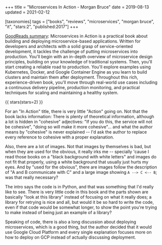 +++
title = "Microservices In Action - Morgan Bruce"
date = 2019-08-13
updated = 2021-02-12

[taxonomies]
tags = ["books", "reviews", "microservices", "morgan bruce", "it", "stars:2",
"published:2017"]
+++

[GoodReads summary](https://www.goodreads.com/book/show/36579817-microservices-in-action):
Microservices in Action is a practical book about building and deploying
microservice-based applications. Written for developers and architects with a
solid grasp of service-oriented development, it tackles the challenge of
putting microservices into production. You'll begin with an in-depth overview
of microservice design principles, building on your knowledge of traditional
systems. Then, you'll start creating a reliable road to production. You'll
explore examples using Kubernetes, Docker, and Google Container Engine as you
learn to build clusters and maintain them after deployment. Throughout this
rich, experience-driven book, you'll move through real-world use cases
including a continuous delivery pipeline, production monitoring, and practical
techniques for scaling and maintaining a healthy system.

<!-- more -->

{{ stars(stars=2) }}

For an "In Action" title, there is very little "Action" going on. Not that the
book lacks information: There is plenty of theoretical information, although a
lot is hidden in "cohesive" adjectives: "If you do this, the service will not
be cohesive", "doing so will make it more cohesive"... and what the author
means by "cohesive" is never explained -- I'd ask the author to replace every
reference to cohesive with a proper explanation.

Also, there are a lot of images. Not that images by themselves is bad, but when
they are used for the obvious, it really irks me -- specially 'cause I read
those books on a "black background with white letters" and images do not fit
that properly, using a white background that usually just hurts my eyes. And by
"used for the obvious", there are images follow the description of "A and B
communicate with C" and a large image showing `A --> C <-- B`; was that really
necessary?

The intro says the code is in Python, and that was something that I'd really
like to see. There is very little code in this book and the parts shown are
basically "look at this library" instead of focusing on what it really does; a
library for retrying is nice and all, but would it be so hard to write the
code, even if that code would be somewhat longer, to show the point you're
trying to make instead of being just an example of a library?

Speaking of code, there is also a long discussion about deploying
microservices, which is a good thing, but the author decided that it would use
Google Cloud Platform and every single explanation focuses more on how to
deploy on GCP instead of actually discussing deployment. 
